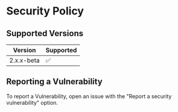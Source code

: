 # Security Policy

## Supported Versions

| Version | Supported          |
| ------- | ------------------ |
| 2.x.x-beta   | :white_check_mark: |

## Reporting a Vulnerability

To report a Vulnerability, open an issue with the "Report a security vulnerability" option.
